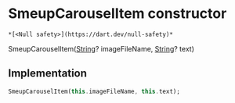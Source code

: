 


# SmeupCarouselItem constructor




    *[<Null safety>](https://dart.dev/null-safety)*



SmeupCarouselItem([String](https://api.flutter.dev/flutter/dart-core/String-class.html)? imageFileName, [String](https://api.flutter.dev/flutter/dart-core/String-class.html)? text)





## Implementation

```dart
SmeupCarouselItem(this.imageFileName, this.text);
```







